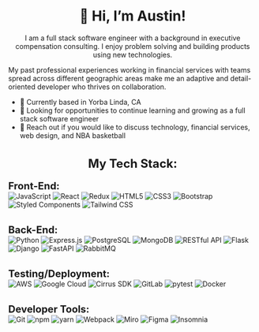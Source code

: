<h1 align='center'>
  👋 Hi, I’m Austin!
</h1>

<p align='center'>
I am a full stack software engineer with a background in executive compensation consulting. I enjoy problem solving and building products using new technologies. 

My past professional experiences working in financial services with teams spread across different geographic areas make me an adaptive and detail-oriented developer who thrives on collaboration.
</p>

- 📍 Currently based in Yorba Linda, CA
- 🌱 Looking for opportunities to continue learning and growing as a full stack software engineer
- 💬 Reach out if you would like to discuss technology, financial services, web design, and NBA basketball

<h2 align="center" style="font-size: 24px;">My Tech Stack:</h2>
<p align="center">

  <strong style="font-size: 20px;">Front-End:</strong><br>
  <img src="https://img.shields.io/badge/JavaScript-F7DF1C?style=for-the-badge&logo=javascript&logoColor=black" alt="JavaScript"/>
  <img src="https://img.shields.io/badge/React-61DAFB?style=for-the-badge&logo=react&logoColor=black" alt="React"/>
  <img src="https://img.shields.io/badge/Redux-764ABC?style=for-the-badge&logo=redux&logoColor=white" alt="Redux"/>
  <img src="https://img.shields.io/badge/HTML5-E34F26?style=for-the-badge&logo=html5&logoColor=white" alt="HTML5"/>
  <img src="https://img.shields.io/badge/CSS3-1572B6?style=for-the-badge&logo=css3&logoColor=white" alt="CSS3"/>
  <img src="https://img.shields.io/badge/Bootstrap-563D7C?style=for-the-badge&logo=bootstrap&logoColor=white" alt="Bootstrap"/>
  <img src="https://img.shields.io/badge/Styled_Components-db7093?style=for-the-badge&logo=styled-components&logoColor=white" alt="Styled Components"/>
  <img src="https://img.shields.io/badge/Tailwind_CSS-06B6D4?style=for-the-badge&logo=tailwindcss&logoColor=white" alt="Tailwind CSS"/><br><br>

  <strong style="font-size: 20px;">Back-End:</strong><br>
  <img src="https://img.shields.io/badge/Python-3776AB?style=for-the-badge&logo=python&logoColor=white" alt="Python"/>
  <img src="https://img.shields.io/badge/Express.js-000000?style=for-the-badge&logo=express&logoColor=white" alt="Express.js"/>
  <img src="https://img.shields.io/badge/PostgreSQL-4169E1?style=for-the-badge&logo=postgresql&logoColor=white" alt="PostgreSQL"/>
  <img src="https://img.shields.io/badge/MongoDB-47A248?style=for-the-badge&logo=mongodb&logoColor=white" alt="MongoDB"/>
  <img src="https://img.shields.io/badge/RESTful_API-00A86B?style=for-the-badge&logo=api&logoColor=white" alt="RESTful API"/>
  <img src="https://img.shields.io/badge/Flask-000000?style=for-the-badge&logo=flask&logoColor=white" alt="Flask"/>
  <img src="https://img.shields.io/badge/Django-092E20?style=for-the-badge&logo=django&logoColor=white" alt="Django"/>
  <img src="https://img.shields.io/badge/FastAPI-009688?style=for-the-badge&logo=fastapi&logoColor=white" alt="FastAPI"/>
  <img src="https://img.shields.io/badge/RabbitMQ-FF6600?style=for-the-badge&logo=rabbitmq&logoColor=white" alt="RabbitMQ"/><br><br>

  <strong style="font-size: 20px;">Testing/Deployment:</strong><br>
  <img src="https://img.shields.io/badge/AWS-232F3E?style=for-the-badge&logo=amazon-aws&logoColor=white" alt="AWS"/>
  <img src="https://img.shields.io/badge/Google_Cloud-4285F4?style=for-the-badge&logo=google-cloud&logoColor=white" alt="Google Cloud"/>
  <img src="https://img.shields.io/badge/Cirrus_SDK-FF5722?style=for-the-badge&logo=cirrus&logoColor=white" alt="Cirrus SDK"/>
  <img src="https://img.shields.io/badge/GitLab-FC6D26?style=for-the-badge&logo=gitlab&logoColor=white" alt="GitLab"/>
  <img src="https://img.shields.io/badge/pytest-0A0A0A?style=for-the-badge&logo=pytest&logoColor=white" alt="pytest"/>
  <img src="https://img.shields.io/badge/Docker-2496ED?style=for-the-badge&logo=docker&logoColor=white" alt="Docker"/><br><br>

  <strong style="font-size: 20px;">Developer Tools:</strong><br>
  <img src="https://img.shields.io/badge/Git-F05032?style=for-the-badge&logo=git&logoColor=white" alt="Git"/>
  <img src="https://img.shields.io/badge/npm-CB3837?style=for-the-badge&logo=npm&logoColor=white" alt="npm"/>
  <img src="https://img.shields.io/badge/yarn-2C8EBB?style=for-the-badge&logo=yarn&logoColor=white" alt="yarn"/>
  <img src="https://img.shields.io/badge/Webpack-8DD6F9?style=for-the-badge&logo=webpack&logoColor=black" alt="Webpack"/>
  <img src="https://img.shields.io/badge/Miro-F3C300?style=for-the-badge&logo=miro&logoColor=white" alt="Miro"/>
  <img src="https://img.shields.io/badge/Figma-F24E1E?style=for-the-badge&logo=figma&logoColor=white" alt="Figma"/>
  <img src="https://img.shields.io/badge/Insomnia-5849BE?style=for-the-badge&logo=insomnia&logoColor=white" alt="Insomnia"/>
</p>
